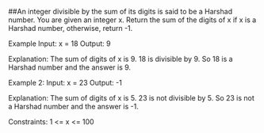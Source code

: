 ##An integer divisible by the sum of its digits is said to be a Harshad number. You are given an integer x. Return the sum of the digits of x if x is a Harshad number, otherwise, return -1.

 

Example 
Input: x = 18
Output: 9

Explanation:
The sum of digits of x is 9. 18 is divisible by 9. So 18 is a Harshad number and the answer is 9.

Example 2:
Input: x = 23
Output: -1

Explanation:
The sum of digits of x is 5. 23 is not divisible by 5. So 23 is not a Harshad number and the answer is -1.

Constraints:
    1 <= x <= 100

